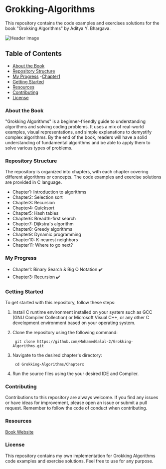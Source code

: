# Grokking-Algorithms
This repository contains the code examples and exercises solutions for the book "Grokking Algorithms" by Aditya Y. Bhargava.

![Header image](https://3.bp.blogspot.com/-Kp_0gWDAyps/WfRIt-fGx8I/AAAAAAAAJgY/Yog1ZS9Paz4O61HaG33cK0Fb2-gXo6fmACLcBGAs/w1200-h630-p-k-no-nu/grokking%2Balgorithms.png)

## Table of Contents
- [About the Book](#About-the-Book)
- [Repository Structure](#Repository-Structure)
- [My Progress](#My-Progress)
        -[Chapter1](https://github.com/MohamedGalal-2/Grokking-Algorithms/tree/main/Chapter%201)
- [Getting Started](#Getting-Started)
- [Resources](#Resources)
- [Contributing](#Contributing)
- [License](#License)

### About the Book
"Grokking Algorithms" is a beginner-friendly guide to understanding algorithms and solving coding problems. It uses a mix of real-world examples, visual representations, and simple explanations to demystify complex algorithms. By the end of the book, readers will have a solid understanding of fundamental algorithms and be able to apply them to solve various types of problems.

### Repository Structure
The repository is organized into chapters, with each chapter covering different algorithms or concepts. The code examples and exercise solutions are provided in C language.

* Chapter1: Introduction to algorithms
* Chapter2: Selection sort
* Chapter3: Recursion
* Chapter4: Quicksort
* Chapter5: Hash tables
* Chapter6: Breadth-first search
* Chapter7: Dijkstra's algorithm
* Chapter8: Greedy algorithms
* Chapter9: Dynamic programming
* Chapter10: K-nearest neighbors
* Chapter11: Where to go next?

### My Progress
* Chapter1: Binary Search & Big O Notation ✔️
* Chapter3: Recursion ✔️

### Getting Started
To get started with this repository, follow these steps:

1. Install C runtime environment installed on your system such as GCC (GNU Compiler Collection) or Microsoft Visual C++, or any other C development environment based on your operating system.

2. Clone the repository using the following command:

        git clone https://github.com/MohamedGalal-2/Grokking-Algorithms.git

3. Navigate to the desired chapter's directory:

        cd Grokking-Algorithms/Chapterx
  
4. Run the source files using the your desired IDE and Compiler. 


### Contributing
Contributions to this repository are always welcome. If you find any issues or have ideas for improvement, please open an issue or submit a pull request. Remember to follow the code of conduct when contributing.

### Resources
[Book Website](https://www.manning.com/books/grokking-algorithms)

### License
This repository contains my own implementation for Grokking Algorithms code examples and exercise solutions. Feel free to use for any purpose.
